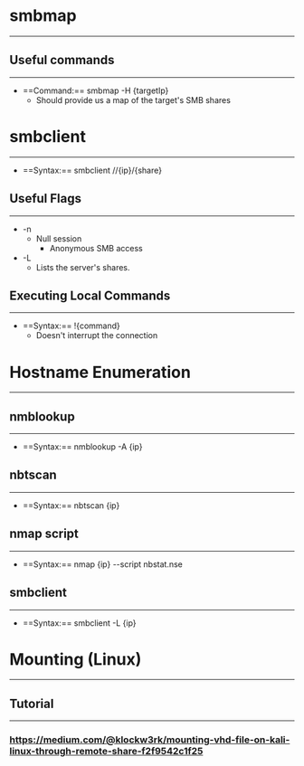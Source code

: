 # smbmap
***
## Useful commands
***
- ==Command:==  smbmap -H {targetIp}
	- Should provide us a map of the target's SMB shares

# smbclient
***
- ==Syntax:==  smbclient //{ip}/{share}
## Useful Flags
***
- -n
	- Null session
		- Anonymous SMB access 
- -L
	- Lists the server's shares.

## Executing Local Commands
***
- ==Syntax:==  !{command}
	- Doesn't interrupt the connection
# Hostname Enumeration
***
## nmblookup
***
- ==Syntax:==  nmblookup -A {ip}
## nbtscan
***
- ==Syntax:== nbtscan {ip}

## nmap script
***
- ==Syntax:==  nmap {ip} --script nbstat.nse 

## smbclient
***
- ==Syntax:==  smbclient -L {ip}

# Mounting (Linux)
***
## Tutorial
***
### https://medium.com/@klockw3rk/mounting-vhd-file-on-kali-linux-through-remote-share-f2f9542c1f25